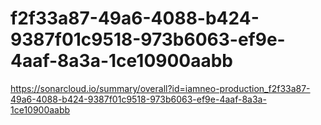 # f2f33a87-49a6-4088-b424-9387f01c9518-973b6063-ef9e-4aaf-8a3a-1ce10900aabb
https://sonarcloud.io/summary/overall?id=iamneo-production_f2f33a87-49a6-4088-b424-9387f01c9518-973b6063-ef9e-4aaf-8a3a-1ce10900aabb

